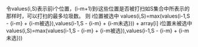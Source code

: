 令values(i,S)表示前i个位置，(i-m+1)到i这些位置是否被打扫如S集合中所表示的那样时，可以打扫的最多垃圾数。
则 i位置被选中
values(i,S)=max(values(i-1,S - {i-m} + {i-m被选}),values(i-1,S - {i-m} + {i-m未选})) + array[i]
i位置未被选中
values(i,S)=max(values(i-1,S - {i-m} + {i-m被选}),values(i-1,S - {i-m} + {i-m未选}))